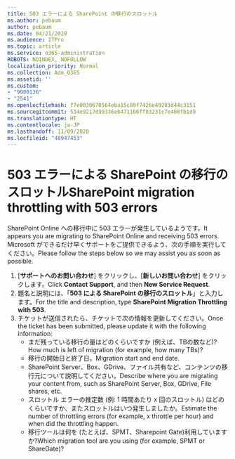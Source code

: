 ```yaml
---
title: 503 エラーによる SharePoint の移行のスロットル
ms.author: pebaum
author: pebaum
ms.date: 04/21/2020
ms.audience: ITPro
ms.topic: article
ms.service: o365-administration
ROBOTS: NOINDEX, NOFOLLOW
localization_priority: Normal
ms.collection: Adm_O365
ms.assetid: ''
ms.custom:
- "9000136"
- "2541"
ms.openlocfilehash: f7e0030670564eba15c89f7426e49283d44c3151
ms.sourcegitcommit: 534e9217d99336eb471166ff83231c7e408fb1d9
ms.translationtype: HT
ms.contentlocale: ja-JP
ms.lasthandoff: 11/09/2020
ms.locfileid: "48947453"
---
```

# <a name="sharepoint-migration-throttling-with-503-errors"></a><span data-ttu-id="5da0c-102">503 エラーによる SharePoint の移行のスロットル</span><span class="sxs-lookup"><span data-stu-id="5da0c-102">SharePoint migration throttling with 503 errors</span></span>

<span data-ttu-id="5da0c-103">SharePoint Online への移行中に 503 エラーが発生しているようです。</span><span class="sxs-lookup"><span data-stu-id="5da0c-103">It appears you are migrating to SharePoint Online and receiving 503 errors.</span></span> <span data-ttu-id="5da0c-104">Microsoft ができるだけ早くサポートをご提供できるよう、次の手順を実行してください。</span><span class="sxs-lookup"><span data-stu-id="5da0c-104">Please follow the steps below so we may assist you as soon as possible.</span></span>

1. <span data-ttu-id="5da0c-105">[**サポートへのお問い合わせ**] をクリックし、[**新しいお問い合わせ**] をクリックします。</span><span class="sxs-lookup"><span data-stu-id="5da0c-105">Click **Contact Support**, and then **New Service Request**.</span></span>
2. <span data-ttu-id="5da0c-106">題名と説明には、「**503 による SharePoint の移行のスロットル**」と入力します。</span><span class="sxs-lookup"><span data-stu-id="5da0c-106">For the title and description, type **SharePoint Migration Throttling with 503**.</span></span>
3. <span data-ttu-id="5da0c-107">チケットが送信されたら、チケットで次の情報を更新してください。</span><span class="sxs-lookup"><span data-stu-id="5da0c-107">Once the ticket has been submitted, please update it with the following information:</span></span>
    - <span data-ttu-id="5da0c-108">まだ残っている移行の量はどのくらいですか (例えば、TBの数など)?</span><span class="sxs-lookup"><span data-stu-id="5da0c-108">How much is left of migration (for example, how many TBs)?</span></span>
    - <span data-ttu-id="5da0c-109">移行の開始日と終了日。</span><span class="sxs-lookup"><span data-stu-id="5da0c-109">Migration start and end date.</span></span>
    - <span data-ttu-id="5da0c-110">SharePoint Server、Box、GDrive、ファイル共有など、コンテンツの移行元について説明してください。</span><span class="sxs-lookup"><span data-stu-id="5da0c-110">Describe where you are migrating your content from, such as SharePoint Server, Box, GDrive, File shares, etc.</span></span>
    - <span data-ttu-id="5da0c-111">スロットル エラーの推定数 (例: 1 時間あたり x 回のスロットル) はどのくらいですか、またスロットルはいつ発生しましたか。</span><span class="sxs-lookup"><span data-stu-id="5da0c-111">Estimate the number of throttling errors (for example, x throttle per hour) and when did the throttling happen.</span></span>
    - <span data-ttu-id="5da0c-112">移行ツールは何を (たとえば、SPMT、Sharepoint Gate)利用していますか?</span><span class="sxs-lookup"><span data-stu-id="5da0c-112">Which migration tool are you using (for example, SPMT or ShareGate)?</span></span>
